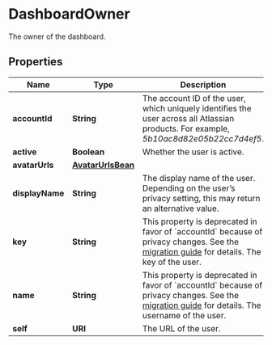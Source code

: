 

# DashboardOwner

The owner of the dashboard.

## Properties

| Name | Type                                        | Description | Notes |
|------------ |---------------------------------------------| ------------- | -------------|
|**accountId** | **String**                                  | The account ID of the user, which uniquely identifies the user across all Atlassian products. For example, *5b10ac8d82e05b22cc7d4ef5*. |  [optional] |
|**active** | **Boolean**                                 | Whether the user is active. |  [optional] |
|**avatarUrls** | [**AvatarUrlsBean**](AvatarUrlsBean.md) |  |  [optional] |
|**displayName** | **String**                                  | The display name of the user. Depending on the user’s privacy setting, this may return an alternative value. |  [optional] |
|**key** | **String**                                  | This property is deprecated in favor of &#x60;accountId&#x60; because of privacy changes. See the [migration guide](https://developer.atlassian.com/cloud/jira/platform/deprecation-notice-user-privacy-api-migration-guide/) for details.   The key of the user. |  [optional] |
|**name** | **String**                                  | This property is deprecated in favor of &#x60;accountId&#x60; because of privacy changes. See the [migration guide](https://developer.atlassian.com/cloud/jira/platform/deprecation-notice-user-privacy-api-migration-guide/) for details.   The username of the user. |  [optional] |
|**self** | **URI**                                     | The URL of the user. |  [optional] |




